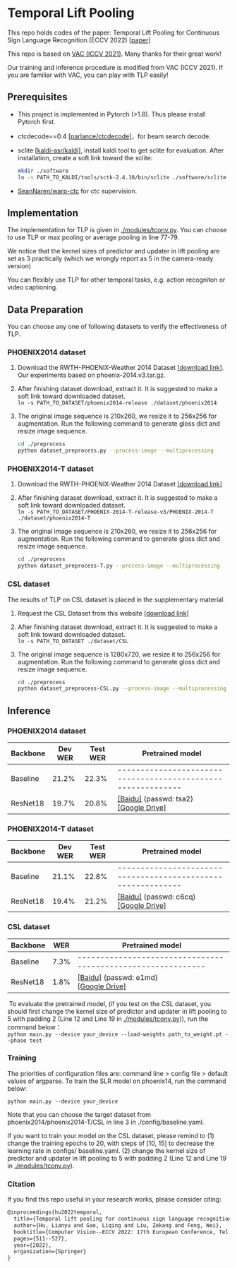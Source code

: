 # Temporal Lift Pooling
This repo holds codes of the paper: Temporal Lift Pooling for Continuous Sign Language Recognition.(ECCV 2022) [[paper]](https://arxiv.org/abs/2207.08734)

This repo is based on [VAC (ICCV 2021)](https://openaccess.thecvf.com/content/ICCV2021/html/Min_Visual_Alignment_Constraint_for_Continuous_Sign_Language_Recognition_ICCV_2021_paper.html). Many thanks for their great work!

Our training and inference procedure is modified from VAC (ICCV 2021). If you are familiar with VAC, you can play with TLP easily!
## Prerequisites

- This project is implemented in Pytorch (>1.8). Thus please install Pytorch first.

- ctcdecode==0.4 [[parlance/ctcdecode]](https://github.com/parlance/ctcdecode)，for beam search decode.

- sclite [[kaldi-asr/kaldi]](https://github.com/kaldi-asr/kaldi), install kaldi tool to get sclite for evaluation. After installation, create a soft link toward the sclite:    
  ```bash
  mkdir ./software
  ln -s PATH_TO_KALDI/tools/sctk-2.4.10/bin/sclite ./software/sclite
  ```

- [SeanNaren/warp-ctc](https://github.com/SeanNaren/warp-ctc) for ctc supervision.

## Implementation
The implementation for TLP is given in [./modules/tconv.py](https://github.com/hulianyuyy/Temporal-Lift-Pooling/blob/main/modules/tconv.py). You can choose to use TLP or max pooling or average pooling in line 77-79. 

We notice that the kernel sizes of predictor and updater in lift pooling are set as 3 practically (which we wrongly report as 5 in the camera-ready version)

You can flexibly use TLP for other temporal tasks, e.g. action recogniton or video captioning.

## Data Preparation
You can choose any one of following datasets to verify the effectiveness of TLP.

### PHOENIX2014 dataset
1. Download the RWTH-PHOENIX-Weather 2014 Dataset [[download link]](https://www-i6.informatik.rwth-aachen.de/~koller/RWTH-PHOENIX/). Our experiments based on phoenix-2014.v3.tar.gz.

2. After finishing dataset download, extract it. It is suggested to make a soft link toward downloaded dataset.   
   `ln -s PATH_TO_DATASET/phoenix2014-release ./dataset/phoenix2014`

3. The original image sequence is 210x260, we resize it to 256x256 for augmentation. Run the following command to generate gloss dict and resize image sequence.     

   ```bash
   cd ./preprocess
   python dataset_preprocess.py --process-image --multiprocessing
   ```

### PHOENIX2014-T dataset
1. Download the RWTH-PHOENIX-Weather 2014 Dataset [[download link]](https://www-i6.informatik.rwth-aachen.de/~koller/RWTH-PHOENIX-2014-T/)

2. After finishing dataset download, extract it. It is suggested to make a soft link toward downloaded dataset.   
   `ln -s PATH_TO_DATASET/PHOENIX-2014-T-release-v3/PHOENIX-2014-T ./dataset/phoenix2014-T`

3. The original image sequence is 210x260, we resize it to 256x256 for augmentation. Run the following command to generate gloss dict and resize image sequence.     

   ```bash
   cd ./preprocess
   python dataset_preprocess-T.py --process-image --multiprocessing
   ```

### CSL dataset
The results of TLP on CSL dataset is placed in the supplementary material.

1. Request the CSL Dataset from this website [[download link]](https://ustc-slr.github.io/openresources/cslr-dataset-2015/index.html)

2. After finishing dataset download, extract it. It is suggested to make a soft link toward downloaded dataset.   
   `ln -s PATH_TO_DATASET ./dataset/CSL`

3. The original image sequence is 1280x720, we resize it to 256x256 for augmentation. Run the following command to generate gloss dict and resize image sequence.     

   ```bash
   cd ./preprocess
   python dataset_preprocess-CSL.py --process-image --multiprocessing
   ``` 
## Inference

### PHOENIX2014 dataset

| Backbone | Dev WER  | Test WER  | Pretrained model                                             |
| -------- | ---------- | ----------- | ------------------------------------------------------------ |
| Baseline | 21.2%      | 22.3%       |  ------------------------------------------------------------ | 
| ResNet18 | 19.7%      | 20.8%       | [[Baidu]](https://pan.baidu.com/s/1QRws8gylNzlpXvU52VCLww) (passwd: tsa2)<br />[[Google Drive]](https://drive.google.com/file/d/1uCIYCz0O7twKG1k_BE9sZ5Q1hga4DXRI/view?usp=sharing) |

### PHOENIX2014-T dataset

| Backbone | Dev WER  | Test WER  | Pretrained model                                             |
| -------- | ---------- | ----------- | ------------------------------------------------------------ |
| Baseline | 21.1%      | 22.8%       |  ------------------------------------------------------------ | 
| ResNet18 | 19.4%      | 21.2%       | [[Baidu]](https://pan.baidu.com/s/1o8IvZhFuTWM9pZI1U8Y2YQ) (passwd: c6cq)<br />[[Google Drive]](https://drive.google.com/file/d/1xFv0ttMQdU6SMvncEnHT0OT6osUCSXVK/view?usp=sharing) |

### CSL dataset

| Backbone |  WER  | Pretrained model                                             |
| -------- | ----------- | ------------------------------------------------------------ |
| Baseline | 7.3%      | ------------------------------------------------------------ | 
| ResNet18 | 1.8%   | [[Baidu]](https://pan.baidu.com/s/1s9pRFSpmr8mrSqXlU9hzqg) (passwd: e1md)<br />[[Google Drive]](https://drive.google.com/file/d/1U0Bnl9E711nfzEZ5FyWFPXF4gv8Bw0Fy/view?usp=sharing) |

​	To evaluate the pretrained model, (if you test on the CSL dataset, you should first change the kernel size of predictor and updater in lift pooling to 5 with padding 2 (Line 12 and Line 19 in [./modules/tconv.py](https://github.com/hulianyuyy/Temporal-Lift-Pooling/blob/main/modules/tconv.py))), run the command below：   
`python main.py --device your_device --load-weights path_to_weight.pt --phase test`

### Training

The priorities of configuration files are: command line > config file > default values of argparse. To train the SLR model on phoenix14, run the command below:

`python main.py --device your_device`

Note that you can choose the target dataset from phoenix2014/phoenix2014-T/CSL in line 3 in ./config/baseline.yaml.

If you want to train your model on the CSL dataset, please remind to (1) change the training epochs to 20, with steps of [10, 15] to decrease the learning rate in configs/ baseline.yaml. (2) change the kernel size of predictor and updater in lift pooling to 5 with padding 2 (Line 12 and Line 19 in [./modules/tconv.py](https://github.com/hulianyuyy/Temporal-Lift-Pooling/blob/main/modules/tconv.py)).
 
### Citation

If you find this repo useful in your research works, please consider citing:

```latex
@inproceedings{hu2022temporal,
  title={Temporal lift pooling for continuous sign language recognition},
  author={Hu, Lianyu and Gao, Liqing and Liu, Zekang and Feng, Wei},
  booktitle={Computer Vision--ECCV 2022: 17th European Conference, Tel Aviv, Israel, October 23--27, 2022, Proceedings, Part XXXV},
  pages={511--527},
  year={2022},
  organization={Springer}
}
```
